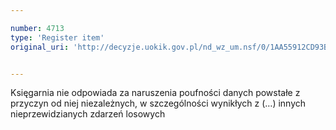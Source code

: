 ```yaml
---

number: 4713
type: 'Register item'
original_uri: 'http://decyzje.uokik.gov.pl/nd_wz_um.nsf/0/1AA55912CD93BFD9C1257B7400356987?OpenDocument'


---
```


Księgarnia nie odpowiada za naruszenia poufności danych powstałe z przyczyn od niej niezależnych, w szczególności wynikłych z (…) innych nieprzewidzianych zdarzeń losowych
